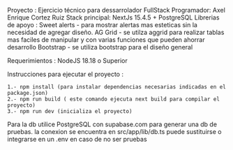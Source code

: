 Proyecto : Ejercicio técnico para dessarrolador FullStack
Programador: Axel Enrique Cortez Ruiz
Stack principal: NextJs 15.4.5 + PostgreSQL 
Librerias de apoyo : 
    Sweet alerts - para mostrar alertas mas esteticas sin la necesidad de agregar diseño.
    AG Grid - se utilza aggrid para realizar tablas mas faciles de manipular y con varias funciones que pueden ahorrar desarrollo 
    Bootstrap - se utiliza bootstrap para el diseño general

Requerimientos : NodeJS 18.18 o Superior 

Instrucciones para ejecutar el proyecto :

    1.- npm install (para instalar dependencias necesarias indicadas en el package.json)
    2.- npm run build ( este comando ejecuta next build para compilar el proyecto)
    3.- npm run dev (inicializa el proyecto)
    
Para la db utilice PostgreSQL con supabase.com para generar una db de pruebas.
la conexion se encuentra en src/app/lib/db.ts puede sustituirse o integrarse en un .env en caso de no ser pruebas
